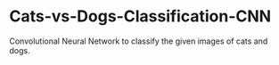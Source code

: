 # Cats-vs-Dogs-Classification-CNN
Convolutional Neural Network to classify the given images of cats and dogs.
